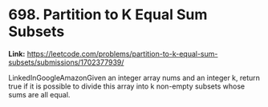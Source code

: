 # 698. Partition to K Equal Sum Subsets

**Link:** https://leetcode.com/problems/partition-to-k-equal-sum-subsets/submissions/1702377939/

LinkedInGoogleAmazonGiven an integer array nums and an integer k, return true if it is possible to divide this array into k non-empty subsets whose sums are all equal.

